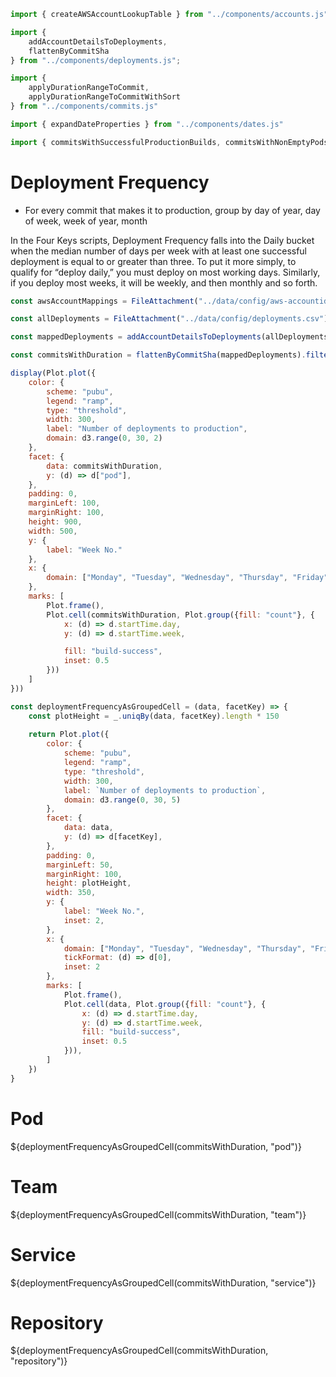 ```js
import { createAWSAccountLookupTable } from "../components/accounts.js"

import {
    addAccountDetailsToDeployments,
    flattenByCommitSha
} from "../components/deployments.js";

import { 
    applyDurationRangeToCommit, 
    applyDurationRangeToCommitWithSort 
} from "../components/commits.js"

import { expandDateProperties } from "../components/dates.js"

import { commitsWithSuccessfulProductionBuilds, commitsWithNonEmptyPods } from "../components/filters.js"
```

# Deployment Frequency

<div class="tip grid-rowspan-2" label="Methodology">

- For every commit that makes it to production, group by day of year, day of week, week of year, month

</div>

<div class="note">

In the Four Keys scripts, Deployment Frequency falls into the Daily bucket when the median number of days per week with at least one successful deployment is equal to or greater than three. To put it more simply, to qualify for “deploy daily,” you must deploy on most working days. Similarly, if you deploy most weeks, it will be weekly, and then monthly and so forth.

</div>

```js
const awsAccountMappings = FileAttachment("../data/config/aws-accountid-config.json").json()
```

```js
const allDeployments = FileAttachment("../data/config/deployments.csv").csv();
```

```js
const mappedDeployments = addAccountDetailsToDeployments(allDeployments, createAWSAccountLookupTable(awsAccountMappings))

const commitsWithDuration = flattenByCommitSha(mappedDeployments).filter(commitsWithSuccessfulProductionBuilds).map(applyDurationRangeToCommit).filter(commitsWithNonEmptyPods)
```

```js
display(Plot.plot({
    color: {
        scheme: "pubu",
        legend: "ramp",
        type: "threshold",
        width: 300,
        label: "Number of deployments to production",
        domain: d3.range(0, 30, 2)
    },
    facet: {
        data: commitsWithDuration,
        y: (d) => d["pod"],
    },
    padding: 0,
    marginLeft: 100,
    marginRight: 100,
    height: 900,
    width: 500,
    y: {
        label: "Week No."
    },
    x: {
        domain: ["Monday", "Tuesday", "Wednesday", "Thursday", "Friday"]
    },
    marks: [
        Plot.frame(),
        Plot.cell(commitsWithDuration, Plot.group({fill: "count"}, {
            x: (d) => d.startTime.day,
            y: (d) => d.startTime.week,

            fill: "build-success",
            inset: 0.5
        }))
    ]
}))
```

```js
const deploymentFrequencyAsGroupedCell = (data, facetKey) => {
    const plotHeight = _.uniqBy(data, facetKey).length * 150
    
    return Plot.plot({
        color: {
            scheme: "pubu",
            legend: "ramp",
            type: "threshold",
            width: 300,
            label: `Number of deployments to production`,
            domain: d3.range(0, 30, 5)
        },
        facet: {
            data: data,
            y: (d) => d[facetKey],
        },
        padding: 0,
        marginLeft: 50,
        marginRight: 100,
        height: plotHeight,
        width: 350,
        y: {
            label: "Week No.",
            inset: 2,
        },
        x: {
            domain: ["Monday", "Tuesday", "Wednesday", "Thursday", "Friday"],
            tickFormat: (d) => d[0],
            inset: 2
        },
        marks: [
            Plot.frame(),
            Plot.cell(data, Plot.group({fill: "count"}, {
                x: (d) => d.startTime.day,
                y: (d) => d.startTime.week,
                fill: "build-success",
                inset: 0.5
            })),
        ]
    })
}
```


# Pod 

${deploymentFrequencyAsGroupedCell(commitsWithDuration, "pod")}

# Team

${deploymentFrequencyAsGroupedCell(commitsWithDuration, "team")}

# Service

${deploymentFrequencyAsGroupedCell(commitsWithDuration, "service")}


# Repository

${deploymentFrequencyAsGroupedCell(commitsWithDuration, "repository")}

